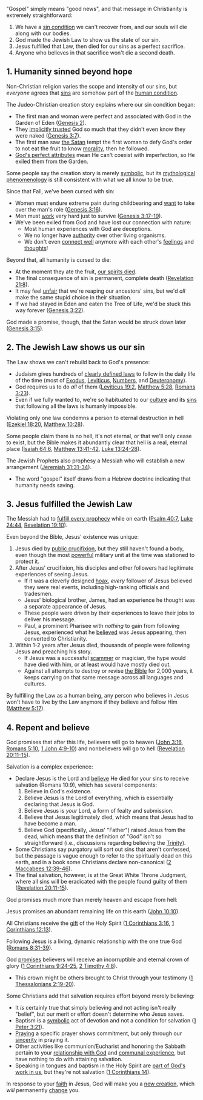
"Gospel" simply means "good news", and that message in Christianity is extremely straightforward:

1. We have a [sin condition](/sins/) we can't recover from, and our souls will die along with our bodies.
2. God made the Jewish Law to show us the state of our sin.
3. Jesus fulfilled that Law, then died for our sins as a perfect sacrifice.
4. Anyone who believes in that sacrifice won't die a second death.

## 1. Humanity sinned beyond hope

Non-Christian religion varies the scope and intensity of our sins, but *everyone* agrees that [sins](/sin/) are somehow part of the [human condition](https://gainedin.site/humanity/).

The Judeo-Christian creation story explains where our sin condition began:

- The first man and woman were perfect and associated with God in the Garden of Eden ([Genesis 2](https://biblehub.com/bsb/genesis/2.htm)).
- They [implicitly trusted](https://gainedin.site/trust/) God so much that they didn't even know they were naked ([Genesis 3:7](https://biblehub.com/genesis/3-7.htm)).
- The first man saw [the Satan](/spiritual-warfare/) tempt the first woman to defy God's order to not eat the fruit to know [morality](https://gainedin.site/morality/), then he followed.
- [God's perfect attributes](/god/) mean He can't coexist with imperfection, so He exiled them from the Garden.

Some people say the creation story is merely [symbolic](https://gainedin.site/symbols/), but its [mythological phenomenology](https://gainedin.site/myths/) is still consistent with what we all know to be true.

Since that Fall, we've been cursed with sin:

- Women must endure extreme pain during childbearing and [want](https://gainedin.site/purpose/) to take over the man's role ([Genesis 3:16](https://biblehub.com/genesis/3-16.htm)).
- Men must [work](https://gainedin.site/results/) very hard just to survive ([Genesis 3:17-19](https://biblehub.com/bsb/genesis/3.htm)).
- We've been exiled from God and have lost our connection with nature:
  - Most human experiences with God are deceptions.
  - We no longer have [authority](https://gainedin.site/power/) over other living organisms.
  - We don't even [connect well](https://gainedin.site/friendship/) anymore with each other's [feelings](mind-feelings.md) and [thoughts](understanding.md)!

Beyond that, all humanity is cursed to die:

- At the moment they ate the fruit, [our spirits died](/people/).
- The final consequence of sin is permanent, complete death ([Revelation 21:8](https://biblehub.com/revelation/21-8.htm)).
- It may feel [unfair](morality-justice.md) that we're reaping our ancestors' sins, but we'd *all* make the same stupid choice in their situation.
- If we had stayed in Eden and eaten the Tree of Life, we'd be stuck this way forever ([Genesis 3:22](https://biblehub.com/genesis/3-22.htm)).

God made a promise, though, that the Satan would be struck down later ([Genesis 3:15](https://biblehub.com/genesis/3-15.htm)).

## 2. The Jewish Law shows us our sin

The Law shows we can't rebuild back to God's presence:

- Judaism gives hundreds of [clearly defined laws](https://gainedin.site/rules/) to follow in the daily life of the time (most of [Exodus](https://biblehub.com/bsb/exodus/19.htm), [Leviticus](https://biblehub.com/bsb/leviticus/1.htm), [Numbers](https://biblehub.com/bsb/numbers/1.htm), and [Deuteronomy](https://biblehub.com/bsb/deuteronomy/1.htm)).
- God requires us to do *all* of them ([Leviticus 19:2](https://biblehub.com/leviticus/19-2.htm), [Matthew 5:28](https://biblehub.com/matthew/5-28.htm), [Romans 3:23](https://biblehub.com/romans/3-23.htm)).
- Even if we fully wanted to, we're so habituated to our [culture](https://gainedin.site/culture/) and its [sins](https://gainedin.site/culture/) that following all the laws is humanly impossible.

Violating only one law condemns a person to eternal destruction in hell ([Ezekiel 18:20](https://biblehub.com/ezekiel/18-20.htm), [Matthew 10:28](https://biblehub.com/matthew/10-28.htm)).

Some people claim there is no hell, it's not eternal, or that we'll only cease to exist, but the Bible makes it abundantly clear that hell is a real, eternal place ([Isaiah 64:6](https://biblehub.com/isaiah/64-6.htm), [Matthew 13:41-42](https://biblehub.com/bsb/matthew/13.htm), [Luke 13:24-28](https://biblehub.com/bsb/luke/13.htm)).

The Jewish Prophets also prophesy a Messiah who will establish a new arrangement ([Jeremiah 31:31-34](https://biblehub.com/bsb/jeremiah/31.htm)).

- The word "gospel" itself draws from a Hebrew doctrine indicating that humanity needs saving.

## 3. Jesus fulfilled the Jewish Law

The Messiah had to [fulfill every prophecy](/prophecies/) while on earth ([Psalm 40:7](https://biblehub.com/psalms/40-7.htm), [Luke 24:44](https://biblehub.com/luke/24-44.htm), [Revelation 19:10](https://biblehub.com/revelation/19-10.htm)).

Even beyond the Bible, Jesus' existence was unique:

1. Jesus died by [public crucifixion](https://gainedin.site/rule-methods/), but they still haven't found a body, even though the most [powerful](https://gainedin.site/power/) military unit at the time was stationed to protect it.
2. After Jesus' crucifixion, his disciples and other followers had legitimate experiences of seeing Jesus.
   - If it was a cleverly designed [hoax](https://adequate.life/lying/), *every* follower of Jesus believed they were real events, including high-ranking officials and tradesmen.
   - Jesus' biological brother, James, had an experience he thought was a separate appearance of Jesus.
   - These people were driven by their experiences to leave their jobs to deliver his message.
   - Paul, a prominent Pharisee with *nothing* to gain from following Jesus, experienced what he [believed](understanding-certainty.md) was Jesus appearing, then converted to Christianity.
3. Within 1-2 years after Jesus died, thousands of people were following Jesus and preaching his story.
   - If Jesus was a successful [scammer](https://gainedin.site/image-distortion-methods/) or magician, the hype would have died with him, or at least would have mostly died out.
   - Against all attempts to destroy or revise [the Bible](/bible/) for 2,000 years, it keeps carrying on that same message across all languages and cultures.

By fulfilling the Law as a human being, any person who believes in Jesus won't have to live by the Law anymore if they believe and follow Him ([Matthew 5:17](https://biblehub.com/matthew/5-17.htm)).

## 4. Repent and believe

God promises that after this life, believers will go to heaven ([Jo](https://www.bible.com/bible/206/jhn.3.16)[h](https://biblehub.com/john/3-16.htm)[n 3:16](https://www.bible.com/bible/206/jhn.3.16), [Romans 5:10](https://biblehub.com/romans/5-10.htm), [1 John 4:9-10](https://biblehub.com/bsb/1_john/4.htm)) and nonbelievers will go to hell ([Revelation 20:11-15](https://biblehub.com/bsb/revelation/20.htm)).

Salvation is a complex experience:

- Declare Jesus is the Lord and [believe](understanding-certainty.md) He died for your sins to receive salvation (Romans 10:9), which has several components:
  1. Believe in God's existence.
  2. Believe Jesus is the Lord of everything, which is essentially declaring that Jesus is God.
  3. Believe Jesus is *your* Lord, a form of fealty and submission.
  4. Believe that Jesus legitimately died, which means that Jesus had to have become a man.
  5. Believe God (specifically, Jesus' "Father") raised Jesus from the dead, which means that the definition of "God" isn't so straightforward (i.e., discussions regarding believing the [Trinity](/god/)).
- Some Christians say purgatory will sort out sins that aren't confessed, but the passage is vague enough to refer to the spiritually dead on this earth, and in a book some Christians declare non-canonical ([2 Maccabees 12:39-46](https://www.biblegateway.com/passage/?search=2+Maccabees+12%3A39-46&version=DRA)).
- The final salvation, however, is at the Great White Throne Judgment, where all sins will be eradicated with the people found guilty of them ([Revelation 20:11-15](https://biblehub.com/bsb/revelation/20.htm)).

God promises much more than merely heaven and escape from hell:

Jesus promises an abundant remaining life on this earth ([John 10:10](https://biblehub.com/john/10-10.htm)).

All Christians receive the [gift](/gifts/) of the Holy Spirit ([1 Corinthians 3:16](https://biblehub.com/1_corinthians/3-16.htm), [1 Corinthians 12:13](https://biblehub.com/1_corinthians/12-13.htm)).

Following Jesus is a living, dynamic relationship with the one true God ([Romans 8:31-39](https://biblehub.com/bsb/romans/8.htm)).

God [promises](https://notageni.us/contracts/) believers will receive an incorruptible and eternal crown of glory ([1 Corinthians 9:24-25](https://biblehub.com/bsb/1_corinthians/9.htm), [2 Timothy 4:8](https://biblehub.com/2_timothy/4-8.htm)).

- This crown might be others brought to Christ through your testimony ([1 Thessalonians 2:19-20](https://biblehub.com/bsb/1_thessalonians/2.htm)).

Some Christians add that salvation requires effort beyond merely believing:

- It *is* certainly true that simply believing and not acting isn't really "belief", but our merit or effort doesn't determine who Jesus saves.
- Baptism is a [symbolic](https://gainedin.site/symbols/) act of devotion and not a condition for salvation ([1 Peter 3:21](https://biblehub.com/1_peter/3-21.htm)).
- [Praying](/prayer/) a specific prayer shows commitment, but only through our [sincerity](understanding-certainty.md) in praying it.
- Other activities like communion/Eucharist and honoring the Sabbath pertain to your [relationship with God](/identity/) and [communal experience](/church/), but have nothing to do with attaining salvation.
- Speaking in tongues and baptism in the Holy Spirit are [part of God's work in us](/gifts/), but they're not salvation ([1 Corinthians 14](https://biblehub.com/bsb/1_corinthians/14.htm)).

In response to your [faith](understanding-certainty.md) in Jesus, God will make you a [new creation](/identity/), which *will* permanently [change](https://gainedin.site/changes/) you.
